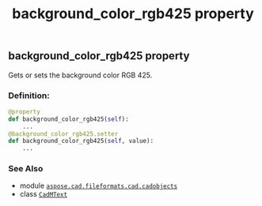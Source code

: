 ﻿---
title: background_color_rgb425 property
second_title: Aspose.CAD for Python via .NET API References
description: 
type: docs
weight: 280
url: /python-net/aspose.cad.fileformats.cad.cadobjects/cadmtext/background_color_rgb425/
is_root: false
---

## background_color_rgb425 property


Gets or sets the background color RGB 425.
### Definition:
```python
@property
def background_color_rgb425(self):
    ...
@background_color_rgb425.setter
def background_color_rgb425(self, value):
    ...
```

### See Also
* module [`aspose.cad.fileformats.cad.cadobjects`](../../)
* class [`CadMText`](/cad/python-net/aspose.cad.fileformats.cad.cadobjects/cadmtext)
